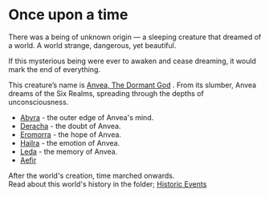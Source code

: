 # Once upon a time

There was a being of unknown origin — a sleeping creature that dreamed of a world.
A world strange, dangerous, yet beautiful.

If this mysterious being were ever to awaken and cease dreaming, it would mark the end of everything.

This creature’s name is [Anvea, The Dormant God](Gods/Wondrous%20Gods/Anvea%2C%20The%20Dormant%20God.md)
.
From its slumber, Anvea dreams of the Six Realms, spreading through the depths of unconsciousness.

- [Abyra](Realms/Abyra.md) - the outer edge of Anvea's mind.
- [Deracha](Realms/Deracha.md) - the doubt of Anvea.
- [Eromorra](Realms/Eromorra.md) - the hope of Anvea.
- [Hailra](Realms/Hailra.md) - the emotion of Anvea.
- [Leda](Realms/Leda.md) - the memory of Anvea.
- [Aefir](Realms/Aefir.md) 


After the world's creation, time marched onwards. \
Read about this world's history in the folder; [Historic Events](Historic%20Events)
